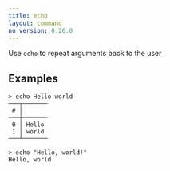 ```yaml
---
title: echo
layout: command
nu_version: 0.26.0
---
```


Use `echo` to repeat arguments back to the user

## Examples

```shell
> echo Hello world
───┬───────
 # │
───┼───────
 0 │ Hello
 1 │ world
───┴───────
```

```shell
> echo "Hello, world!"
Hello, world!
```
